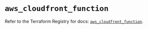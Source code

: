 # `aws_cloudfront_function`

Refer to the Terraform Registry for docs: [`aws_cloudfront_function`](https://registry.terraform.io/providers/hashicorp/aws/5.64.0/docs/resources/cloudfront_function).
